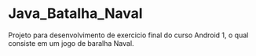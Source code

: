 # Java_Batalha_Naval
Projeto para desenvolvimento de exercicio final do curso Android 1, o qual consiste em um jogo de baralha Naval.
